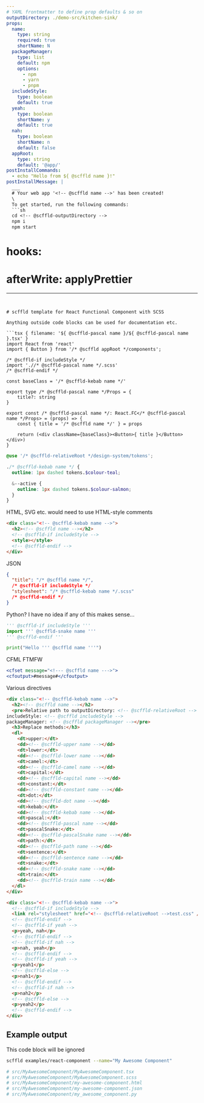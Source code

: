 ```yaml
---
# YAML frontmatter to define prop defaults & so on
outputDirectory: ./demo-src/kitchen-sink/
props:
  name:
    type: string
    required: true
    shortName: N
  packageManager:
    type: list
    default: npm
    options:
      - npm
      - yarn
      - pnpm
  includeStyle:
    type: boolean
    default: true
  yeah:
    type: boolean
    shortName: y
    default: true
  nah:
    type: boolean
    shortName: n
    default: false
  appRoot:
    type: string
    default: '@app/'
postInstallCommands:
  - echo "Hello from ${ @scffld name }!"
postInstallMessage: |
  ___
  # Your web app '<!-- @scffld name -->' has been created!
  \
  To get started, run the following commands:
  ```sh
  cd <!-- @scffld-outputDirectory -->
  npm i
  npm start
  ```

# hooks:
#   afterWrite: applyPrettier
---
```


# scffld template for React Functional Component with SCSS

Anything outside code blocks can be used for documentation etc.

```tsx { filename: '${ @scffld-pascal name }/${ @scffld-pascal name }.tsx' }
import React from 'react'
import { Button } from '/* @scffld appRoot */components';

/* @scffld-if includeStyle */
import './/* @scffld-pascal name */.scss'
/* @scffld-endif */

const baseClass = '/* @scffld-kebab name */'

export type /* @scffld-pascal name */Props = {
    title?: string
}

export const /* @scffld-pascal name */: React.FC</* @scffld-pascal name */Props> = (props) => {
    const { title = '/* @scffld name */' } = props

    return (<div className={baseClass}><Button>{ title }</Button></div>)
}
```

```scss { filename: '${ @scffld-pascal name }/${ @scffld-pascal name }.scss', condition: includeStyle }
@use '/* @scffld-relativeRoot */design-system/tokens';

./* @scffld-kebab name */ {
  outline: 1px dashed tokens.$colour-teal;

  &--active {
    outline: 1px dashed tokens.$colour-salmon;
  }
}
```

HTML, SVG etc. would need to use HTML-style comments

```html { filename: '${ @scffld-pascal name }/${ @scffld-kebab name }.html' }
<div class="<!-- @scffld-kebab name -->">
  <h2><!-- @scffld name --></h2>
  <!-- @scffld-if includeStyle -->
  <style></style>
  <!-- @scffld-endif -->
</div>
```

JSON

```json { filename: '${ @scffld-pascal name }/${ @scffld-kebab name }.json' }
{
  "title": "/* @scffld name */",
  /* @scffld-if includeStyle */
  "stylesheet": "/* @scffld-kebab name */.scss"
  /* @scffld-endif */
}
```

Python? I have no idea if any of this makes sense...

```py { filename: '${ @scffld-pascal name }/${ @scffld-snake name }.py' }
''' @scffld-if includeStyle '''
import ''' @scffld-snake name '''
''' @scffld-endif '''

print("Hello ''' @scffld name '''")
```

CFML FTMFW

```cfm { filename: '${ @scffld-pascal name }/${ @scffld-snake name }.cfm' }
<cfset message="<!--- @scffld name --->">
<cfoutput>#message#</cfoutput>
```

Various directives

```html { filename: '${ @scffld-pascal name }/${ @scffld-kebab name }-output-directives.html' }
<div class="<!-- @scffld-kebab name -->">
  <h2><!-- @scffld name --></h2>
  <pre>Relative path to outputDirectory: <!-- @scffld-relativeRoot -->
includeStyle: <!-- @scffld includeStyle -->
packageManager: <!-- @scffld packageManager --></pre>
  <h3>Replace methods:</h3>
  <dl>
    <dt>upper:</dt>
    <dd><!-- @scffld-upper name --></dd>
    <dt>lower:</dt>
    <dd><!-- @scffld-lower name --></dd>
    <dt>camel:</dt>
    <dd><!-- @scffld-camel name --></dd>
    <dt>capital:</dt>
    <dd><!-- @scffld-capital name --></dd>
    <dt>constant:</dt>
    <dd><!-- @scffld-constant name --></dd>
    <dt>dot:</dt>
    <dd><!-- @scffld-dot name --></dd>
    <dt>kebab:</dt>
    <dd><!-- @scffld-kebab name --></dd>
    <dt>pascal:</dt>
    <dd><!-- @scffld-pascal name --></dd>
    <dt>pascalSnake:</dt>
    <dd><!-- @scffld-pascalSnake name --></dd>
    <dt>path:</dt>
    <dd><!-- @scffld-path name --></dd>
    <dt>sentence:</dt>
    <dd><!-- @scffld-sentence name --></dd>
    <dt>snake:</dt>
    <dd><!-- @scffld-snake name --></dd>
    <dt>train:</dt>
    <dd><!-- @scffld-train name --></dd>
  </dl>
</div>
```

```html { filename: '${ @scffld-pascal name }/${ @scffld-kebab name }-conditional-directives.html' }
<div class="<!-- @scffld-kebab name -->">
  <!-- @scffld-if includeStyle -->
  <link rel="stylesheet" href="<!-- @scffld-relativeRoot -->test.css" />
  <!-- @scffld-endif -->
  <!-- @scffld-if yeah -->
  <p>yeah, nah</p>
  <!-- @scffld-endif -->
  <!-- @scffld-if nah -->
  <p>nah, yeah</p>
  <!-- @scffld-endif -->
  <!-- @scffld-if yeah -->
  <p>yeah1</p>
  <!-- @scffld-else -->
  <p>nah1</p>
  <!-- @scffld-endif -->
  <!-- @scffld-if nah -->
  <p>nah2</p>
  <!-- @scffld-else -->
  <p>yeah2</p>
  <!-- @scffld-endif -->
</div>
```

## Example output

This code block will be ignored

```sh
scffld examples/react-component --name="My Awesome Component"

# src/MyAwesomeComponent/MyAwesomeComponent.tsx
# src/MyAwesomeComponent/MyAwesomeComponent.scss
# src/MyAwesomeComponent/my-awesome-component.html
# src/MyAwesomeComponent/my-awesome-component.json
# src/MyAwesomeComponent/my_awesome_component.py
```
